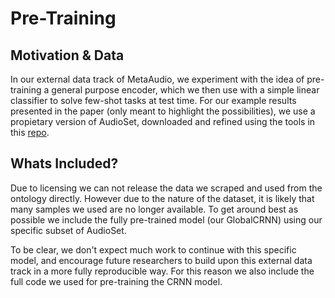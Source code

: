 # Pre-Training

## Motivation & Data
In our external data track of MetaAudio, we experiment with the idea of pre-training a general purpose encoder, which we then use with a simple linear classifier to solve few-shot tasks at test time. For our example results presented in the paper (only meant to highlight the possibilities), we use a propietary version of AudioSet, downloaded and refined using the tools in this [repo](https://github.com/CHeggan/AudioSet-For-Meta-Learning). 

## Whats Included?
Due to licensing we can not release the data we scraped and used from the ontology directly. However due to the nature of the dataset, it is likely that many samples we used are no longer available. To get around best as possible we include the fully pre-trained model (our GlobalCRNN) using our specific subset of AudioSet. 

To be clear, we don't expect much work to continue with this specific model, and encourage future researchers to build upon this external data track in a more fully reproducible way.  For this reason we also include the full code we used for pre-training the CRNN model. 


